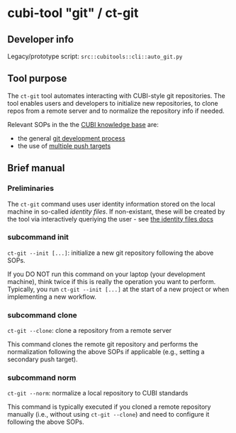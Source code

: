 # cubi-tool "git" / ct-git

## Developer info

Legacy/prototype script: `src::cubitools::cli::auto_git.py`

## Tool purpose

The `ct-git` tool automates interacting with CUBI-style git repositories.
The tool enables users and developers to initialize new repositories, to
clone repos from a remote server and to normalize the repository info if
needed.

Relevant SOPs in the the [CUBI knowledge base](https://github.com/core-unit-bioinformatics/knowledge-base/wiki)
are:

- the general [git development process](https://github.com/core-unit-bioinformatics/knowledge-base/wiki/Dev-process)
- the use of [multiple push targets](https://github.com/core-unit-bioinformatics/knowledge-base/wiki/Git-push-targets)

## Brief manual

### Preliminaries

The `ct-git` command uses user identity information stored on the local machine
in so-called *identity files*. If non-existant, these will be created by the tool
via interactively queriying the user - see [the identity files docs](../general/git_identity_files.md)

### subcommand init

`ct-git --init [...]`: initialize a new git repository following the above SOPs.

If you DO NOT run this command on your laptop (your development machine), think
twice if this is really the operation you want to perform. Typically, you run
`ct-git --init [...]` at the start of a new project or when implementing a new
workflow.

### subcommand clone

`ct-git --clone`: clone a repository from a remote server

This command clones the remote git repository and performs the normalization
following the above SOPs if applicable (e.g., setting a secondary push target).

### subcommand norm

`ct-git --norm`: normalize a local repository to CUBI standards

This command is typically executed if you cloned a remote repository manually
(i.e., without using `ct-git --clone`) and need to configure it following
the above SOPs.

